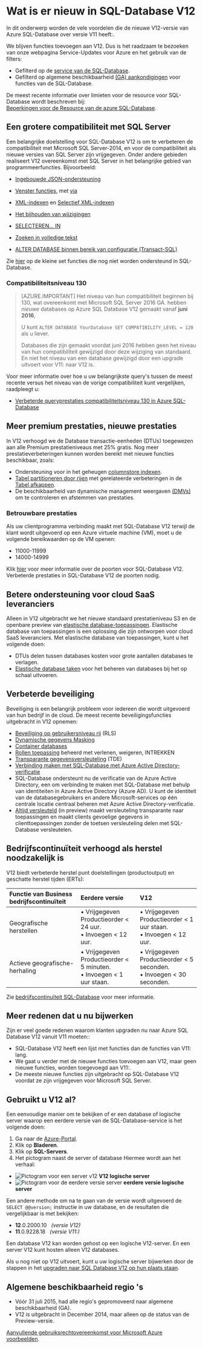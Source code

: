 <properties
    pageTitle="Wat is er nieuw in SQL-Database V12 | Microsoft Azure"
    description="Beschrijft waarom business-systemen die Azure SQL-Database in de cloud gebruikt door een upgrade naar versie V12 nu profiteren."
    services="sql-database"
    documentationCenter=""
    authors="MightyPen"
    manager="jhubbard"
    editor=""/>


<tags
    ms.service="sql-database"
    ms.workload="data-management"
    ms.tgt_pltfrm="na"
    ms.devlang="na"
    ms.topic="article"
    ms.date="08/15/2016"
    ms.author="genemi"/>


# <a name="whats-new-in-sql-database-v12"></a>Wat is er nieuw in SQL-Database V12


In dit onderwerp worden de vele voordelen die de nieuwe V12-versie van Azure SQL-Database over versie V11 heeft:.


We blijven functies toevoegen aan V12. Dus is het raadzaam te bezoeken van onze webpagina Service-Updates voor Azure en het gebruik van de filters:


- Gefilterd op de [service van de SQL-Database](https://azure.microsoft.com/updates/?service=sql-database).
- Gefilterd op algemene beschikbaarheid [(GA) aankondigingen](http://azure.microsoft.com/updates/?service=sql-database&update-type=general-availability) voor functies van de SQL-Database.


De meest recente informatie over limieten voor de resource voor SQL-Database wordt beschreven bij:<br/>[Beperkingen voor de Resource van de azure SQL-Database](sql-database-resource-limits.md).


## <a name="increased-application-compatibility-with-sql-server"></a>Een grotere compatibiliteit met SQL Server


Een belangrijke doelstelling voor SQL-Database V12 is om te verbeteren de compatibiliteit met Microsoft SQL Server-2014, en voor de compatibiliteit als nieuwe versies van SQL Server zijn vrijgegeven. Onder andere gebieden realiseert V12 overeenkomst met SQL Server in het belangrijke gebied van programmeerfuncties. Bijvoorbeeld:

- [Ingebouwde JSON-ondersteuning](https://msdn.microsoft.com/library/dn921897.aspx)

- [Venster functies](http://msdn.microsoft.com/library/ms189798.aspx), met [via](http://msdn.microsoft.com/library/ms189461.aspx)

- [XML-indexen](http://msdn.microsoft.com/library/bb934097.aspx) en [Selectief XML-indexen](http://msdn.microsoft.com/library/jj670104.aspx)

- [Het bijhouden van wijzigingen](http://msdn.microsoft.com/library/bb933875.aspx)

- [SELECTEREN... IN](http://msdn.microsoft.com/library/ms188029.aspx)

- [Zoeken in volledige tekst](http://msdn.microsoft.com/library/ms142571.aspx)

- [ALTER DATABASE binnen bereik van configuratie (Transact-SQL)](http://msdn.microsoft.com/library/mt629158.aspx)

Zie [hier](sql-database-transact-sql-information.md) op de kleine set functies die nog niet worden ondersteund in SQL-Database.


### <a name="compatibility-level-130"></a>Compatibiliteitsniveau 130


> [AZURE.IMPORTANT] Het niveau van hun compatibiliteit beginnen bij 130, wat overeenkomt met Microsoft SQL Server 2016 GA. hebben *nieuwe* databases op Azure SQL Database V12 gemaakt vanaf **juni 2016**,
> 
> U kunt `ALTER DATABASE YourDatabase SET COMPATIBILITY_LEVEL = 120` als u liever.
> 
> Databases die zijn gemaakt voordat juni 2016 hebben geen het niveau van hun compatibiliteit gewijzigd door deze wijziging van standaard. En niet het niveau van een database gewijzigd door een upgrade uitvoert voor V11: naar V12 is.



Voor meer informatie over hoe u uw belangrijkste query's tussen de meest recente versus het niveau van de vorige compatibiliteit kunt vergelijken, raadpleegt u:

- [Verbeterde queryprestaties compatibiliteitsniveau 130 in Azure SQL-Database](sql-database-compatibility-level-query-performance-130.md)



## <a name="more-premium-performance-new-performance-levels"></a>Meer premium prestaties, nieuwe prestaties


In V12 verhoogd we de Database transactie-eenheden (DTUs) toegewezen aan alle Premium prestatieniveaus met 25% gratis. Nog meer prestatieverbeteringen kunnen worden bereikt met nieuwe functies beschikbaar, zoals:


- Ondersteuning voor in het geheugen [columnstore indexen](http://msdn.microsoft.com/library/gg492153.aspx).
- [Tabel partitioneren door rijen](http://msdn.microsoft.com/library/ms187802.aspx) met gerelateerde verbeteringen in de [Tabel afkappen](http://msdn.microsoft.com/library/ms177570.aspx).
- De beschikbaarheid van dynamische management weergaven [(DMVs)](http://msdn.microsoft.com/library/ms188754.aspx) om te controleren en afstemmen van prestaties.


### <a name="reliable-performance"></a>Betrouwbare prestaties


Als uw clientprogramma verbinding maakt met SQL-Database V12 terwijl de klant wordt uitgevoerd op een Azure virtuele machine (VM), moet u de volgende bereikwaarden op de VM openen:

- 11000-11999
- 14000-14999


Klik [hier](sql-database-develop-direct-route-ports-adonet-v12.md) voor meer informatie over de poorten voor SQL-Database V12. Verbeterde prestaties in SQL-Database V12 de poorten nodig.


## <a name="better-support-for-cloud-saas-vendors"></a>Betere ondersteuning voor cloud SaaS leveranciers


Alleen in V12 uitgebracht we het nieuwe standaard prestatieniveau S3 en de openbare preview van [elastische database-toepassingen](sql-database-elastic-pool.md). Elastische database van toepassingen is een oplossing die zijn ontworpen voor cloud SaaS leveranciers.  Met elastische database van toepassingen, kunt u het volgende doen:


- DTUs delen tussen databases kosten voor grote aantallen databases te verlagen.
- [Elastische database taken](sql-database-elastic-jobs-overview.md) voor het beheren van databases bij het op schaal uitvoeren.


## <a name="security-enhancements"></a>Verbeterde beveiliging


Beveiliging is een belangrijk probleem voor iedereen die wordt uitgevoerd van hun bedrijf in de cloud. De meest recente beveiligingsfuncties uitgebracht in V12 opnemen:


- [Beveiliging op gebruikersniveau rij](http://msdn.microsoft.com/library/dn765131.aspx) (RLS)
- [Dynamische gegevens Masking](sql-database-dynamic-data-masking-get-started.md)
- [Container databases](http://msdn.microsoft.com/library/ff929188.aspx)
- [Rollen toepassing](http://msdn.microsoft.com/library/ms190998.aspx) beheerd met verlenen, weigeren, INTREKKEN
- [Transparante gegevensversleuteling](http://msdn.microsoft.com/library/0bf7e8ff-1416-4923-9c4c-49341e208c62.aspx) (TDE)
- [Verbinding maken met SQL-Database met Azure Active Directory-verificatie](sql-database-aad-authentication.md)
 - SQL-Database ondersteunt nu de verificatie van de Azure Active Directory, een om verbinding te maken met SQL-Database met behulp van identiteiten in Azure Active Directory (Azure AD). U kunt de identiteit van de databasegebruikers en andere Microsoft-services op één centrale locatie centraal beheren met Azure Active Directory-verificatie.
- [Altijd versleuteld](https://msdn.microsoft.com/library/mt163865.aspx) (in preview) maakt versleuteling transparante naar toepassingen en maakt clients gevoelige gegevens in clienttoepassingen zonder de toetsen versleuteling delen met SQL-Database versleutelen.


## <a name="increased-business-continuity-when-recovery-is-needed"></a>Bedrijfscontinuïteit verhoogd als herstel noodzakelijk is


V12 biedt verbeterde herstel punt doelstellingen (productoutput) en geschatte herstel tijden (ERTs):


| Functie van Business bedrijfscontinuïteit | Eerdere versie | V12 |
| :-- | :-- | :-- |
| Geografische herstellen | • Vrijgegeven Productieorder < 24 uur.<br/>• Invoegen < 12 uur. | • Vrijgegeven Productieorder < 1 uur staan.<br/>• Invoegen < 12 uur. |
| Actieve geografische-herhaling | • Vrijgegeven Productieorder < 5 minuten.<br/>• Invoegen < 1 uur staan. | • Vrijgegeven Productieorder < 5 seconden.<br/>• Invoegen < 30 seconden. |


Zie [bedrijfscontinuïteit SQL-Database](sql-database-business-continuity.md) voor meer informatie.


## <a name="more-reasons-to-upgrade-now"></a>Meer redenen dat u nu bijwerken


Zijn er veel goede redenen waarom klanten upgraden nu naar Azure SQL Database V12 vanuit V11 moeten::


- SQL-Database V12 heeft een lijst met functies dan de functies van V11: lang.
- We gaat u verder met de nieuwe functies toevoegen aan V12, maar geen nieuwe functies, worden toegevoegd aan V11:.
- De meeste nieuwe functies zijn uitgebracht op SQL-Database V12 voordat ze zijn vrijgegeven voor Microsoft SQL Server.


## <a name="are-you-using-v12-already"></a>Gebruikt u V12 al?


Een eenvoudige manier om te bekijken of er een database of logische server waarop een eerdere versie van de SQL-Database-service is het volgende doen:


1. Ga naar de [Azure-Portal](https://portal.azure.com/).
2. Klik op **Bladeren**.
3. Klik op **SQL-Servers**.
4. Het pictogram naast de server of database Hiermee wordt aan het verhaal:
 - ![Pictogram voor een server v12](./media/sql-database-v12-whats-new/v12_icon.png) **V12 logische server**
 - ![Pictogram voor de eerdere versie server](./media/sql-database-v12-whats-new/earlier_icon.png) **eerdere versie logische server**


Een andere methode om na te gaan van de versie wordt uitgevoerd de `SELECT @@version;` instructie in uw database, en de resultaten die vergelijkbaar is met bekijken:


- **12**.0.2000.10 &nbsp; *(versie V12)*
- **11**.0.9228.18 &nbsp; *(versie V11:)*


Een database V12 kan worden gehost op een logische V12-server. En een server V12 kunt hosten alleen V12 databases.


Als u nog niet op V12 uitvoert, kunt u uw logische server bijwerken door de stappen in het [upgraden naar SQL Database V12 op hun plaats staan](sql-database-v12-plan-prepare-upgrade.md).


## <a name="V12AzureSqlDbPreviewGaTable"></a>Algemene beschikbaarheid regio 's


- Vóór 31 juli 2015, had alle regio's gepromoveerd naar algemene beschikbaarheid (GA).
- V12 is uitgebracht in December 2014, maar alleen op de status van de Preview-versie.

[Aanvullende gebruiksrechtovereenkomst voor Microsoft Azure voorbeelden](https://azure.microsoft.com/support/legal/preview-supplemental-terms/).
